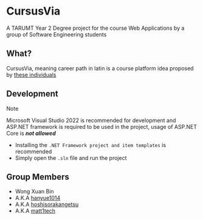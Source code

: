 # CursusVia
A TARUMT Year 2 Degree project for the course Web Applications by a group of Software Engineering students

## What?
CursusVia, meaning career path in latin is a course platform idea proposed by [these individuals](#group-members)

## Development
> [!NOTE]
> Microsoft Visual Studio 2022 is recommended for development and ASP.NET framework is required to be used in the project, usage of ASP.NET Core is ***not allowed***
- Installing the `.NET Framework project and item templates` is recommended
- Simply open the `.sln` file and run the project

## Group Members
- Wong Xuan Bin
 - A.K.A [hanyue1014](https://github.com/hanyue1014)
 - A.K.A [hoshisorakangetsu](https://github.com/hoshisorakangetsu)
 - A.K.A [matt1tech](https://github.com/matt1tech)

